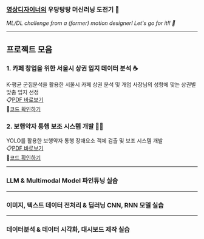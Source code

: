 ### <ins>영상디자이너의</ins> 우당탕탕 머신러닝 도전기 👀 ###
*ML/DL challenge from a (former) motion designer! Let's go for it!! 🚀*

---

## 프로젝트 모음 ##
### 1. 카페 창업을 위한 서울시 상권 입지 데이터 분석 ☕️
K-평균 군집분석을 활용한 서울시 카페 상권 분석 및 개업 사장님의 성향에 맞는 상권별 맞춤 입지 선정<br>
📋[PDF 바로보기](https://drive.google.com/file/d/1gEZTkoLJ_RqKsEN-mNNG49LKF7zvd6w-/view?usp=drive_link) <br>
📝[코드 확인하기](https://github.com/edgeun/portfolio-24-25/tree/main/Python/Team_Project/Cafe_Commercial_Area)

### 2. 보행약자 통행 보조 시스템 개발 🧑‍🦽
YOLO를 활용한 보행약자 통행 장애요소 객체 검출 및 보조 시스템 개발<br>
📋[PDF 바로보기](https://drive.google.com/file/d/1z32_ablLuO489azo5E76yaKwayVCcS5e/view?usp=drive_link) <br>
📝[코드 확인하기](https://github.com/edgeun/portfolio-24-25/tree/main/Python/Team_Project/Walking_Object_Detection)

---

### LLM & Multimodal Model 파인튜닝 실습 ###

---

### 이미지, 텍스트 데이터 전처리 & 딥러닝 CNN, RNN 모델 실습 ###

---

### 데이터분석 & 데이터 시각화, 대시보드 제작 실습 ###
